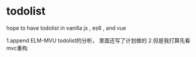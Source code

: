 # todolist
hope to have todolist in vanilla js , es6 , and vue



1.append ELM-MVU todolist的分析， 里面还写了计划做的
2.但是我打算先看mvc重构

